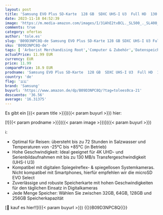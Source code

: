 ```yaml
---
layout: post
title: 'Samsung EVO Plus SD-Karte  128 GB  SDXC UHS-I U3  Full HD  130 MB/s Lesen  Speicherkarte für Spiegelreflexkameras und Systemkameras  MB-SC128K/EU'
date: 2023-11-18 04:52:39
image: 'https://m.media-amazon.com/images/I/31AhE2tvBCL._SL500_._SL400_.jpg'
comments: true
category: ofertas
author: 'tole.es'
slug: 'B09D3NPC8Q-de Samsung EVO Plus SD-Karte 128 GB SDXC UHS-I U3 Full HD 130...'
sku: 'B09D3NPC8Q-de'
tags: [ 'Arborist Merchandising Root','Computer & Zubehör','Datenspeicher','Externe Datenspeicher','SecureDigital-Cards','Self Service','Special Features Stores','Speicherkarten','Speicherkarten & USB-Sticks','a4cbee59-f823-40fe-831a-7de64f655f6f_0','a4cbee59-f823-40fe-831a-7de64f655f6f_9901','samsung','🇩🇪', ]
actualPrice: 11.99 EUR
currency: EUR
price: 11.99
comparePrice: 18.9 EUR
prodname: 'Samsung EVO Plus SD-Karte  128 GB  SDXC UHS-I U3  Full HD  130 MB/s Lesen  Speicherkarte für Spiegelreflexkameras und Systemkameras  MB-SC128K/EU'
country: 'de'
flag: '🇩🇪'
brand: 'Samsung'
buyurl: 'https://www.amazon.de/dp/B09D3NPC8Q/?tag=tolees0ca-21'
descuento: '36.56'
average: '16.31375'
---
```


Es gibt ein [{{< param title >}}]({{< param buyurl >}}) hier:

[![{{< param prodname >}}]({{< param image >}})]({{< param buyurl >}})

ℹ️:

- Optimal für Reisen: übersteht bis zu 72 Stunden in Salzwasser und Temperaturen von -25°C bis +85°C (in Betrieb)
- Hohe Geschwindigkeit: Ideal geeignet für 4K UHD- und Serienbildaufnahmen mit bis zu 130 MB/s Transfergeschwindigkeit (UHS-I U3)
- Kompatibel mit digitalen Spiegelreflex- & spiegellosen Systemkameras. Nicht kompatibel mit Smartphones, hierfür empfehlen wir die microSD EVO Select
- Zuverlässige und robuste Speicherkarte mit hohen Geschwindigkeiten für den täglichen Einsatz in Digitalkameras
- Jede Menge Speicher: Wählen Sie zwischen 32GB, 64GB, 128GB und 256GB Speicherkapazität

[🛒 kauf es hier!!]({{< param buyurl >}})
{{<world>}}B09D3NPC8Q{{</world>}}
